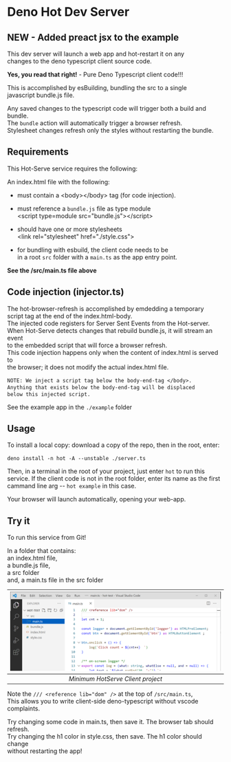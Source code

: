 
# Deno Hot Dev Server

## NEW - Added preact jsx to the example
This dev server will launch a web app and hot-restart it on any    
changes to the deno typescript client source code.   

**Yes, you read that right!** - Pure Deno Typescript client code!!!

This is accomplished by esBuilding, bundling the src to a single    
javascript bundle.js file. 

Any saved changes to the typescript code will trigger both a build and bundle.   
The `bundle` action will automatically trigger a browser refresh.   
Stylesheet changes refresh only the styles without restarting the bundle.   

## Requirements
This Hot-Serve service requires the following:
    
An index.html file with the following:    
  - must contain a \<body\>\</body\> tag (for code injection).
  - must reference a `bundle.js` file as type module    
     \<script type=module src="bundle.js"\>\</script\>
  - should have one or more stylesheets     
     \<link rel="stylesheet" href="./style.css"\>
     
  - for bundling with esbuild, the client code needs to be   
  in a root `src` folder with a `main.ts` as the app entry point.

**See the /src/main.ts file above**  


## Code injection (injector.ts)
The hot-browser-refresh is accomplished by emdedding a temporary   
script tag at the end of the index.html-body.   
The injected code registers for Server Sent Events from the Hot-server.   
When Hot-Serve detects changes that rebuild bundle.js, it will stream an event   
to the embedded script that will force a browser refresh.    
This code injection happens only when the content of index.html is served to    
the browser; it does not modify the actual index.html file.
```
NOTE: We inject a script tag below the body-end-tag </body>.
Anything that exists below the body-end-tag will be displaced    
below this injected script.   
``` 
See the example app in the `./example` folder

## Usage
To install a local copy: download a copy of the repo, then in the root, enter:
```
deno install -n hot -A --unstable ./server.ts 
```  
Then, in a terminal in the root of your project, just enter `hot` to run this service. If the client code is not in the root folder, enter its name as the first cammand line arg -- `hot example` in this case.

Your browser will launch automatically, opening your web-app.

## Try it
To run this service from Git! 

In a folder that contains:   
   an index.html file,   
   a bundle.js file,   
   a src folder   
   and, a main.ts file in the src folder     


|![minimum](hot-test.png)|
|:--:| 
| *Minimum HotServe Client project* |


Note the `/// <reference lib="dom" />` at the top of `/src/main.ts`,   
This allows you to write client-side deno-typescript without vscode complaints.

Try changing some code in main.ts, then save it.  The browser tab should refresh.    
Try changing the h1 color in style.css, then save.  The h1 color should change    
without restarting the app!